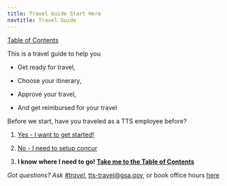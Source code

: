 ```yaml
---
title: Travel Guide Start Here
navtitle: Travel Guide
---
```


[Table of Contents](/travel-guide-table-of-contents)

This is a travel guide to help you

* Get ready for travel,

* Choose your itinerary,

* Approve your travel,

* And get reimbursed for your travel

Before we start, have you traveled as a TTS employee before?

1. [Yes - I want to get started!](/travel-guide-1-book-travel)

2. [No - I need to setup concur](/first-time-travel-get-in-concur)

3. **I know where I need to go! [Take me to the Table of Contents](/travel-guide-table-of-contents)**

*Got questions? Ask [#travel](https://gsa-tts.slack.com/messages/travel)*, [tts-travel@gsa.gov](mailto:tts-travel@gsa.gov), or book office hours [here](https://sites.google.com/a/gsa.gov/tts-office-hours/)
